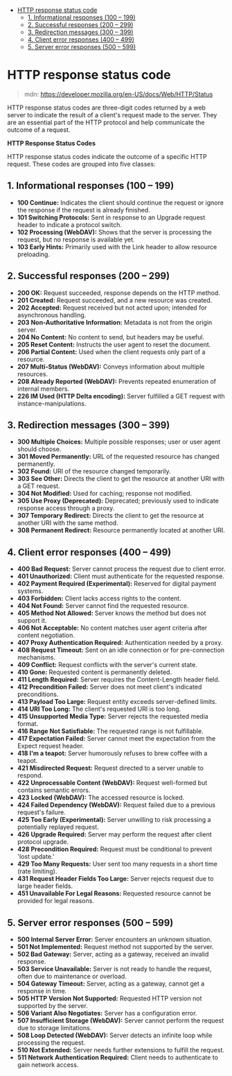 - [HTTP response status code](#http-response-status-code)
  - [1. Informational responses (100 – 199)](#1-informational-responses-100--199)
  - [2. Successful responses (200 – 299)](#2-successful-responses-200--299)
  - [3. Redirection messages (300 – 399)](#3-redirection-messages-300--399)
  - [4. Client error responses (400 – 499)](#4-client-error-responses-400--499)
  - [5. Server error responses (500 – 599)](#5-server-error-responses-500--599)

# HTTP response status code

> mdn: https://developer.mozilla.org/en-US/docs/Web/HTTP/Status

HTTP response status codes are three-digit codes returned by a web server to indicate the result of a client's request made to the server. They are an essential part of the HTTP protocol and help communicate the outcome of a request.

**HTTP Response Status Codes**

HTTP response status codes indicate the outcome of a specific HTTP request. These codes are grouped into five classes:

## 1. Informational responses (100 – 199)
- **100 Continue:** Indicates the client should continue the request or ignore the response if the request is already finished.
- **101 Switching Protocols:** Sent in response to an Upgrade request header to indicate a protocol switch.
- **102 Processing (WebDAV):** Shows that the server is processing the request, but no response is available yet.
- **103 Early Hints:** Primarily used with the Link header to allow resource preloading.

## 2. Successful responses (200 – 299)

- **200 OK:** Request succeeded, response depends on the HTTP method.
- **201 Created:** Request succeeded, and a new resource was created.
- **202 Accepted:** Request received but not acted upon; intended for asynchronous handling.
- **203 Non-Authoritative Information:** Metadata is not from the origin server.
- **204 No Content:** No content to send, but headers may be useful.
- **205 Reset Content:** Instructs the user agent to reset the document.
- **206 Partial Content:** Used when the client requests only part of a resource.
- **207 Multi-Status (WebDAV):** Conveys information about multiple resources.
- **208 Already Reported (WebDAV):** Prevents repeated enumeration of internal members.
- **226 IM Used (HTTP Delta encoding):** Server fulfilled a GET request with instance-manipulations.

## 3. Redirection messages (300 – 399)
- **300 Multiple Choices:** Multiple possible responses; user or user agent should choose.
- **301 Moved Permanently:** URL of the requested resource has changed permanently.
- **302 Found:** URI of the resource changed temporarily.
- **303 See Other:** Directs the client to get the resource at another URI with a GET request.
- **304 Not Modified:** Used for caching; response not modified.
- **305 Use Proxy (Deprecated):** Deprecated; previously used to indicate response access through a proxy.
- **307 Temporary Redirect:** Directs the client to get the resource at another URI with the same method.
- **308 Permanent Redirect:** Resource permanently located at another URI.

## 4. Client error responses (400 – 499)
- **400 Bad Request:** Server cannot process the request due to client error.
- **401 Unauthorized:** Client must authenticate for the requested response.
- **402 Payment Required (Experimental):** Reserved for digital payment systems.
- **403 Forbidden:** Client lacks access rights to the content.
- **404 Not Found:** Server cannot find the requested resource.
- **405 Method Not Allowed:** Server knows the method but does not support it.
- **406 Not Acceptable:** No content matches user agent criteria after content negotiation.
- **407 Proxy Authentication Required:** Authentication needed by a proxy.
- **408 Request Timeout:** Sent on an idle connection or for pre-connection mechanisms.
- **409 Conflict:** Request conflicts with the server's current state.
- **410 Gone:** Requested content is permanently deleted.
- **411 Length Required:** Server requires the Content-Length header field.
- **412 Precondition Failed:** Server does not meet client's indicated preconditions.
- **413 Payload Too Large:** Request entity exceeds server-defined limits.
- **414 URI Too Long:** The client's requested URI is too long.
- **415 Unsupported Media Type:** Server rejects the requested media format.
- **416 Range Not Satisfiable:** The requested range is not fulfillable.
- **417 Expectation Failed:** Server cannot meet the expectation from the Expect request header.
- **418 I'm a teapot:** Server humorously refuses to brew coffee with a teapot.
- **421 Misdirected Request:** Request directed to a server unable to respond.
- **422 Unprocessable Content (WebDAV):** Request well-formed but contains semantic errors.
- **423 Locked (WebDAV):** The accessed resource is locked.
- **424 Failed Dependency (WebDAV):** Request failed due to a previous request's failure.
- **425 Too Early (Experimental):** Server unwilling to risk processing a potentially replayed request.
- **426 Upgrade Required:** Server may perform the request after client protocol upgrade.
- **428 Precondition Required:** Request must be conditional to prevent 'lost update.'
- **429 Too Many Requests:** User sent too many requests in a short time (rate limiting).
- **431 Request Header Fields Too Large:** Server rejects request due to large header fields.
- **451 Unavailable For Legal Reasons:** Requested resource cannot be provided for legal reasons.

## 5. Server error responses (500 – 599)
- **500 Internal Server Error:** Server encounters an unknown situation.
- **501 Not Implemented:** Request method not supported by the server.
- **502 Bad Gateway:** Server, acting as a gateway, received an invalid response.
- **503 Service Unavailable:** Server is not ready to handle the request, often due to maintenance or overload.
- **504 Gateway Timeout:** Server, acting as a gateway, cannot get a response in time.
- **505 HTTP Version Not Supported:** Requested HTTP version not supported by the server.
- **506 Variant Also Negotiates:** Server has a configuration error.
- **507 Insufficient Storage (WebDAV):** Server cannot perform the request due to storage limitations.
- **508 Loop Detected (WebDAV):** Server detects an infinite loop while processing the request.
- **510 Not Extended:** Server needs further extensions to fulfill the request.
- **511 Network Authentication Required:** Client needs to authenticate to gain network access.
